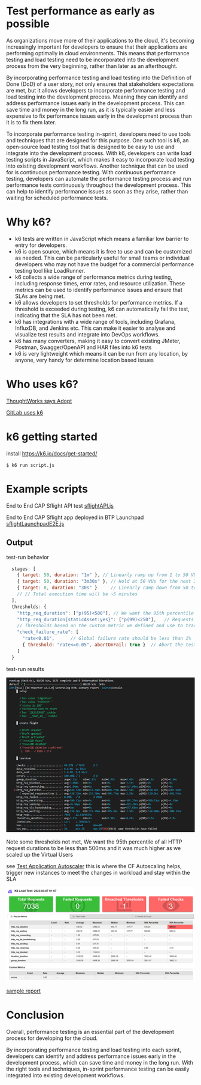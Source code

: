 # Test performance as early as possible
As organizations move more of their applications to the cloud, it's becoming increasingly important for developers to ensure that their applications are performing optimally in cloud environments. This means that performance testing and load testing need to be incorporated into the development process from the very beginning, rather than later as an afterthought.

By incorporating performance testing and load testing into the Definition of Done (DoD) of a user story, not only ensures that stakeholders expectations are met, but it allows developers to incorporate performance testing and load testing into the development process. Meaning they can identify and address performance issues early in the development process. This can save time and money in the long run, as it is typically easier and less expensive to fix performance issues early in the development process than it is to fix them later.

To incorporate performance testing in-sprint, developers need to use tools and techniques that are designed for this purpose. One such tool is k6, an open-source load testing tool that is designed to be easy to use and integrate into the development process. With k6, developers can write load testing scripts in JavaScript, which makes it easy to incorporate load testing into existing development workflows.
Another technique that can be used for is continuous performance testing. With continuous performance testing, developers can automate the performance testing process and run performance tests continuously throughout the development process. This can help to identify performance issues as soon as they arise, rather than waiting for scheduled performance tests.

# Why k6?
- k6 tests are written in JavaScript which means a familiar low barrier to entry for developers.
- k6 is open source, which means it is free to use and can be customized as needed. This can be particularly useful for small teams or individual developers who may not have the budget for a commercial performance testing tool like LoadRunner.
- k6 collects a wide range of performance metrics during testing, including response times, error rates, and resource utilization. These metrics can be used to identify performance issues and ensure that SLAs are being met.
- k6 allows developers to set thresholds for performance metrics. If a threshold is exceeded during testing, k6 can automatically fail the test, indicating that the SLA has not been met.
- k6 has integrations with a wide range of tools, including Grafana, InfluxDB, and Jenkins etc. This can make it easier to analyse and visualize test results and integrate into DevOps workflows.
- k6 has many converters, making it easy to convert existing JMeter, Postman, Swagger/OpenAPI and HAR files into k6 tests
- k6 is very lightweight which means it can be run from any location, by anyone, very handy for determine location based issues

# Who uses k6?
[ThoughtWorks says Adopt](https://www.thoughtworks.com/en-au/radar/tools/k6)

[GitLab uses k6](https://gitlab.com/gitlab-org/quality/performance)

# k6 getting started
install
https://k6.io/docs/get-started/

```
$ k6 run script.js
```

# Example scripts
End to End CAP Sflight API test [sflightAPI.js](./sflightAPI.js)

End to End CAP Sflight app deployed in BTP Launchpad [sflightLaunchpadE2E.js](./sflightLaunchpadE2E.js)

## Output
test-run behavior
```js script
  stages: [
    { target: 50, duration: "1m" }, // Linearly ramp up from 1 to 50 VUs during first minute
    { target: 50, duration: "3m30s" }, // Hold at 50 VUs for the next 3 minutes and 30 seconds
    { target: 0, duration: "30s" }     // Linearly ramp down from 50 to 0 50 VUs over the last 30 seconds
    // // Total execution time will be ~5 minutes
  ],
  thresholds: {
    "http_req_duration": ["p(95)<500"], // We want the 95th percentile of all HTTP request durations to be less than 500ms
    "http_req_duration{staticAsset:yes}": ["p(99)<250"],   // Requests with the staticAsset tag should finish even faster eg SAPUI5
    // Thresholds based on the custom metric we defined and use to track application failures
    "check_failure_rate": [
      "rate<0.01",      // Global failure rate should be less than 1%
      { threshold: "rate<=0.05", abortOnFail: true }  // Abort the test early if it climbs over 5%
    ]
  }
```
test-run results

![sflightLaunchpadE2E where failed to meet](./k6_test.PNG)


Note some thresholds not met, We want the 95th percentile of all HTTP request durations to be less than 500ms and it was much higher as we scaled up the Virtual Users

see [Test Application Autoscaler](https://github.com/SAP-samples/btp-build-resilient-apps/tree/main/tutorials/13_setupautoscaler) this is where the CF Autoscaling helps, trigger new instances to meet the changes in workload and stay within the SLA

![sflightLaunchpadE2E where failed to meet](./k6_reporter.PNG)

[sample report](https://raw.githack.com/jasper07/k6btplaunchpad/main/result.html)

# Conclusion
Overall, performance testing is an essential part of the development process for developing for the cloud.

 By incorporating performance testing and load testing into each sprint, developers can identify and address performance issues early in the development process, which can save time and money in the long run. With the right tools and techniques, in-sprint performance testing can be easily integrated into existing development workflows.
